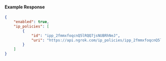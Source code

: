 <!-- Code generated for API Clients. DO NOT EDIT. -->

#### Example Response

```json
{
	"enabled": true,
	"ip_policies": [
		{
			"id": "ipp_2fmmxfoqcnQ5lRQQ7jsNUBRhNeJ",
			"uri": "https://api.ngrok.com/ip_policies/ipp_2fmmxfoqcnQ5lRQQ7jsNUBRhNeJ"
		}
	]
}
```
